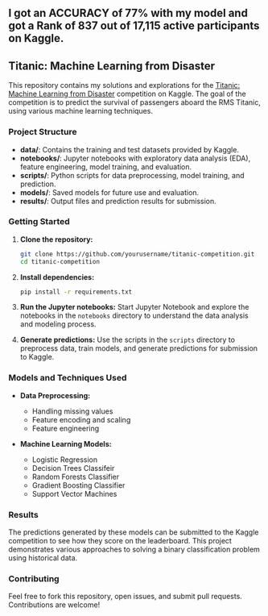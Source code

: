 ## I got an ACCURACY of 77% with my model and got a Rank of 837 out of 17,115 active participants on Kaggle.

## Titanic: Machine Learning from Disaster

This repository contains my solutions and explorations for the [Titanic: Machine Learning from Disaster](https://www.kaggle.com/c/titanic) competition on Kaggle. The goal of the competition is to predict the survival of passengers aboard the RMS Titanic, using various machine learning techniques.

### Project Structure

- **data/**: Contains the training and test datasets provided by Kaggle.
- **notebooks/**: Jupyter notebooks with exploratory data analysis (EDA), feature engineering, model training, and evaluation.
- **scripts/**: Python scripts for data preprocessing, model training, and prediction.
- **models/**: Saved models for future use and evaluation.
- **results/**: Output files and prediction results for submission.

### Getting Started

1. **Clone the repository:**
   ```bash
   git clone https://github.com/yourusername/titanic-competition.git
   cd titanic-competition
   ```

2. **Install dependencies:**
   ```bash
   pip install -r requirements.txt
   ```

3. **Run the Jupyter notebooks:**
   Start Jupyter Notebook and explore the notebooks in the `notebooks` directory to understand the data analysis and modeling process.

4. **Generate predictions:**
   Use the scripts in the `scripts` directory to preprocess data, train models, and generate predictions for submission to Kaggle.

### Models and Techniques Used

- **Data Preprocessing:**
  - Handling missing values
  - Feature encoding and scaling
  - Feature engineering

- **Machine Learning Models:**
  - Logistic Regression
  - Decision Trees Classifeir
  - Random Forests Classifier
  - Gradient Boosting Classifier
  - Support Vector Machines


### Results

The predictions generated by these models can be submitted to the Kaggle competition to see how they score on the leaderboard. This project demonstrates various approaches to solving a binary classification problem using historical data.

### Contributing

Feel free to fork this repository, open issues, and submit pull requests. Contributions are welcome!
